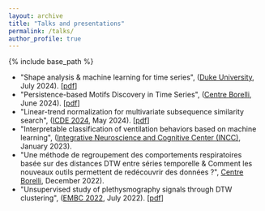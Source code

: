 ```yaml
---
layout: archive
title: "Talks and presentations"
permalink: /talks/
author_profile: true
---
```


{% include base_path %}


- "Shape analysis & machine learning for time series", ([Duke University](https://duke.edu), July 2024). [<a href="https://thibaut-germain.github.io/files/talks/Duke_visiting.pdf">pdf</a>] 
- "Persistence-based Motifs Discovery in Time Series", ([Centre Borelli](https://centreborelli.ens-paris-saclay.fr/en), June 2024). [<a href="https://thibaut-germain.github.io/files/talks/MLDMA_25_06_2024.pdf">pdf</a>] 
- "Linear-trend normalization for multivariate subsequence similarity search", ([ICDE 2024](https://icde2024.github.io), May 2024). [<a href="https://thibaut-germain.github.io/files/talks/ICDE2024_lt_distance.pdf">pdf</a>] 
- "Interpretable classification of ventilation behaviors based on machine learning", ([Integrative Neuroscience and Cognitive Center (INCC)](https://incc-paris.fr/events/interpretable-classification-of-ventilation-behaviors-based-on-machine-learning-by-eric-krejci-and-thibaut-germain/), January 2023).
- "Une méthode de regroupement des comportements respiratoires basée sur des distances DTW entre séries temporelle \& Comment les nouveaux outils permettent de redécouvrir des données ?", [Centre Borelli](https://centreborelli.ens-paris-saclay.fr/fr/agenda/seminaire-mms-thibaut-germain-eric-krejci), December 2022).
- "Unsupervised study of plethysmography signals through DTW clustering", ([EMBC 2022](https://embc.embs.org/2022/), July 2022). [<a href="https://thibaut-germain.github.io/files/talks/EBMC_Presentation.pdf">pdf</a>] 


